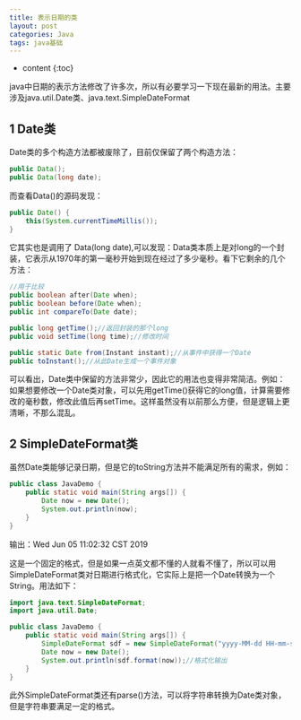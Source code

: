 ```yaml
---
title: 表示日期的类
layout: post
categories: Java
tags: java基础
---
```

* content
{:toc}

java中日期的表示方法修改了许多次，所以有必要学习一下现在最新的用法。主要涉及java.util.Date类、java.text.SimpleDateFormat



## 1 Date类

Date类的多个构造方法都被废除了，目前仅保留了两个构造方法：

```java
public Data();
public Data(long date);
```

而查看Data()的源码发现：

```java
public Date() {
    this(System.currentTimeMillis());
}
```

它其实也是调用了 Data(long date),可以发现：Data类本质上是对long的一个封装，它表示从1970年的第一毫秒开始到现在经过了多少毫秒。看下它剩余的几个方法：

```java
//用于比较
public boolean after​(Date when);
public boolean before(Date when);
public int compareTo(Date date);

public long getTime();//返回封装的那个long
public void setTime(long time);//修改时间

public static Date from(Instant instant);//从事件中获得一个Date
public toInstant();//从此Date生成一个事件对象
```

可以看出，Date类中保留的方法非常少，因此它的用法也变得非常简洁。例如：如果想要修改一个Date类对象，可以先用getTime()获得它的long值，计算需要修改的毫秒数，修改此值后再setTime。这样虽然没有以前那么方便，但是逻辑上更清晰，不那么混乱。

## 2 SimpleDateFormat类

虽然Date类能够记录日期，但是它的toString方法并不能满足所有的需求，例如：

```java
public class JavaDemo {
    public static void main(String args[]) {
        Date now = new Date();
        System.out.println(now);
    }
}
```

输出：Wed Jun 05 11:02:32 CST 2019

这是一个固定的格式，但是如果一点英文都不懂的人就看不懂了，所以可以用SimpleDateFormat类对日期进行格式化，它实际上是把一个Date转换为一个String。用法如下：

```java
import java.text.SimpleDateFormat;
import java.util.Date;

public class JavaDemo {
    public static void main(String args[]) {
        SimpleDateFormat sdf = new SimpleDateFormat("yyyy-MM-dd HH-mm-ss");//创建一个SimpleDateFormat类的对象，并设置日期格式，设置方法需要参考API文档
        Date now = new Date();
        System.out.println(sdf.format(now));//格式化输出
    }
}
```

此外SimpleDateFormat类还有parse()方法，可以将字符串转换为Date类对象，但是字符串要满足一定的格式。
